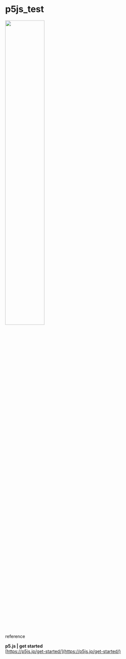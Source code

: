 # p5js_test

<img src="https://evofan.github.io/p5js_test/screenshot/pic_p5js3.jpg" width="50%">  

reference  

**p5.js | get started**  
[https://p5js.jp/get-started/](https://p5js.jp/get-started/)  

